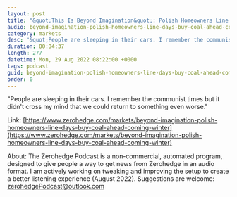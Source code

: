 ```yaml
---
layout: post
title: "&quot;This Is Beyond Imagination&quot;: Polish Homeowners Line Up For Days To Buy Coal Ahead Of Winter"
audio: beyond-imagination-polish-homeowners-line-days-buy-coal-ahead-coming-winter-1
category: markets
desc: "&quot;People are sleeping in their cars. I remember the communist times but it didn't cross my mind that we could return to something even worse.&quot;"
duration: 00:04:37
length: 277
datetime: Mon, 29 Aug 2022 08:22:00 +0000
tags: podcast
guid: beyond-imagination-polish-homeowners-line-days-buy-coal-ahead-coming-winter-0
order: 0
---
```

&quot;People are sleeping in their cars. I remember the communist times but it didn't cross my mind that we could return to something even worse.&quot;

Link: [https://www.zerohedge.com/markets/beyond-imagination-polish-homeowners-line-days-buy-coal-ahead-coming-winter](https://www.zerohedge.com/markets/beyond-imagination-polish-homeowners-line-days-buy-coal-ahead-coming-winter)

About: The Zerohedge Podcast is a non-commercial, automated program, designed to give people a way to get news from Zerohedge in an audio format.  I am actively working on tweaking and improving the setup to create a better listening experience (August 2022).  Suggestions are welcome: [zerohedgePodcast@outlook.com](mailto:zerohedgePodcast@outlook.com)
